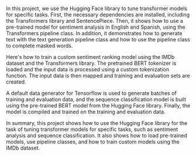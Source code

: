 In this project, we use the Hugging Face library to tune transformer models for specific tasks. First, the necessary dependencies are installed, including the Transformers library and SentencePiece. Then, it shows how to use a pre-trained model for sentiment analysis in English and Spanish, using the Transformers pipeline class. In addition, it demonstrates how to generate text with the text generation pipeline class and how to use the pipeline class to complete masked words.

Here's how to train a custom sentiment ranking model using the IMDb dataset and the Transformers library. The pretrained BERT tokenizer is loaded and the input data is processed using a custom tokenization function. The input data is then mapped and training and evaluation sets are created.

A default data generator for Tensorflow is used to generate batches of training and evaluation data, and the sequence classification model is built using the pre-trained BERT model from the Hugging Face library. Finally, the model is compiled and trained on the training and evaluation data.

In summary, this project shows how to use the Hugging Face library for the task of tuning transformer models for specific tasks, such as sentiment analysis and sequence classification. It also shows how to load pre-trained models, use pipeline classes, and how to train custom models using the IMDb dataset.